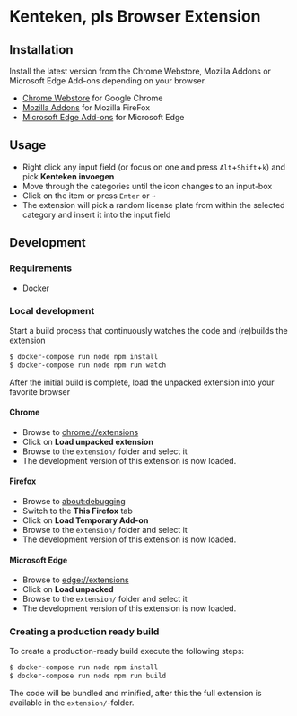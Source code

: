 # Kenteken, pls Browser Extension

## Installation

Install the latest version from the Chrome Webstore, Mozilla Addons or Microsoft Edge Add-ons depending on your browser.

* [Chrome Webstore](https://chrome.google.com/webstore/detail/kenteken-pls/ocofecjaanlckfpomkkbbanmlolgdkgh) for Google Chrome
* [Mozilla Addons](https://addons.mozilla.org/nl/firefox/addon/kenteken-pls/) for Mozilla FireFox
* [Microsoft Edge Add-ons](https://microsoftedge.microsoft.com/addons/detail/kenteken-pls/oebionbdckceeakmmjhnklkiplgdidfd?hl=en-US) for Microsoft Edge

## Usage

* Right click any input field (or focus on one and press `Alt`+`Shift`+`k`) and pick **Kenteken invoegen**
* Move through the categories until the icon changes to an input-box
* Click on the item or press `Enter` or `➞`
* The extension will pick a random license plate from within the selected category and insert it into the input field


## Development

### Requirements

* Docker

### Local development

Start a build process that continuously watches the code and (re)builds the extension

```sh
$ docker-compose run node npm install
$ docker-compose run node npm run watch
```

After the initial build is complete, load the unpacked extension into your favorite browser

#### Chrome

* Browse to [chrome://extensions](chrome://extensions)
* Click on **Load unpacked extension**
* Browse to the `extension/` folder and select it
* The development version of this extension is now loaded.

#### Firefox

* Browse to [about:debugging](about:debugging)
* Switch to the **This Firefox** tab
* Click on **Load Temporary Add-on**
* Browse to the `extension/` folder and select it
* The development version of this extension is now loaded.

#### Microsoft Edge

* Browse to [edge://extensions](edge://extensions)
* Click on **Load unpacked**
* Browse to the `extension/` folder and select it
* The development version of this extension is now loaded.

### Creating a production ready build

To create a production-ready build execute the following steps:

```sh
$ docker-compose run node npm install
$ docker-compose run node npm run build
```

The code will be bundled and minified, after this the full extension is available in the `extension/`-folder.
